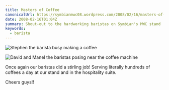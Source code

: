 ```yaml
---
title: Masters of Coffee
canonicalUrl: https://symbianmwc08.wordpress.com/2008/02/16/masters-of-coffee/
date: 2008-02-16T01:04Z
summary: Shout-out to the hardworking baristas on Symbian's MWC stand
keywords:
  - barista
---
```

![Stephen the barista busy making a coffee](/media/symbian-mwc-2008/stephen.jpg)

![David and Manel the baristas posing near the coffee machine](/media/symbian-mwc-2008/david-and-manel.jpg)

Once again our baristas did a stirling job! Serving literally hundreds of coffees a day at our stand and in the hospitality suite.

Cheers guys!!
